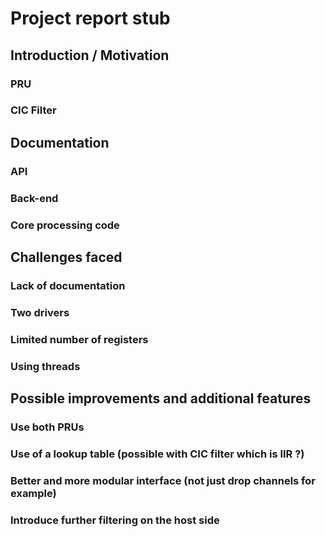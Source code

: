 # Project report stub

## Introduction / Motivation

### PRU

### CIC Filter

## Documentation

### API

### Back-end

### Core processing code

## Challenges faced

### Lack of documentation

### Two drivers

### Limited number of registers

### Using threads

## Possible improvements and additional features

### Use both PRUs

### Use of a lookup table (possible with CIC filter which is IIR ?)

### Better and more modular interface (not just drop channels for example)

### Introduce further filtering on the host side